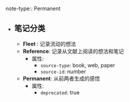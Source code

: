 note-type:: Permanent

- ## 笔记分类
	- **Fleet** : 记录流动的想法
	- **Reference**: 记录从文献上阅读的想法和笔记
		- 属性:
			- `source-type`: book, web, paper
			- `source-id`: number
	- **Permanent**: 从前两者生成的感悟
		- 属性:
			- `deprecated`: true